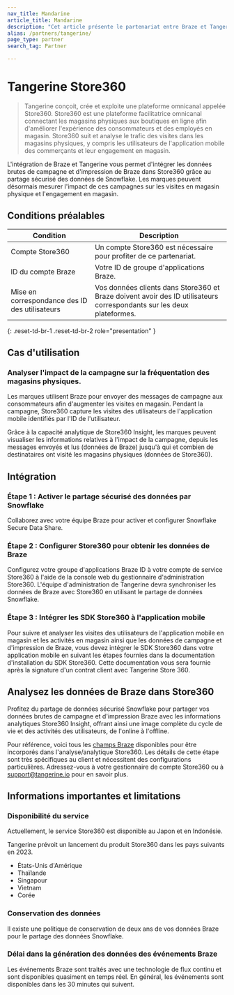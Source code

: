```yaml
---
nav_title: Mandarine
article_title: Mandarine
description: "Cet article présente le partenariat entre Braze et Tangerine Store360, une plateforme omnicanale qui relie les magasins physiques aux boutiques en ligne afin d'offrir des expériences supérieures en magasin aux consommateurs et aux employés des magasins. Grâce à cette intégration, les données brutes de campagne et d'impression de Braze sont disponibles sur Store360 via le partage sécurisé de données Snowflake, et les marques peuvent mesurer l'impact de leurs campagnes sur l'engagement en magasin et le trafic en magasin."
alias: /partners/tangerine/
page_type: partner
search_tag: Partner

---
```


# Tangerine Store360

> Tangerine conçoit, crée et exploite une plateforme omnicanal appelée Store360. Store360 est une plateforme facilitatrice omnicanal connectant les magasins physiques aux boutiques en ligne afin d'améliorer l'expérience des consommateurs et des employés en magasin. Store360 suit et analyse le trafic des visites dans les magasins physiques, y compris les utilisateurs de l'application mobile des commerçants et leur engagement en magasin.

L'intégration de Braze et Tangerine vous permet d'intégrer les données brutes de campagne et d'impression de Braze dans Store360 grâce au partage sécurisé des données de Snowflake. Les marques peuvent désormais mesurer l'impact de ces campagnes sur les visites en magasin physique et l'engagement en magasin.

## Conditions préalables

| Condition | Description |
| ----------- | ----------- |
| Compte Store360 | Un compte Store360 est nécessaire pour profiter de ce partenariat. |
| ID du compte Braze | Votre ID de groupe d'applications Braze. |
| Mise en correspondance des ID des utilisateurs | Vos données clients dans Store360 et Braze doivent avoir des ID utilisateurs correspondants sur les deux plateformes. |
{: .reset-td-br-1 .reset-td-br-2 role="presentation" }

## Cas d'utilisation

### Analyser l'impact de la campagne sur la fréquentation des magasins physiques.

Les marques utilisent Braze pour envoyer des messages de campagne aux consommateurs afin d'augmenter les visites en magasin. Pendant la campagne, Store360 capture les visites des utilisateurs de l'application mobile identifiés par l'ID de l'utilisateur.

Grâce à la capacité analytique de Store360 Insight, les marques peuvent visualiser les informations relatives à l'impact de la campagne, depuis les messages envoyés et lus (données de Braze) jusqu'à qui et combien de destinataires ont visité les magasins physiques (données de Store360).

## Intégration

### Étape 1 : Activer le partage sécurisé des données par Snowflake

Collaborez avec votre équipe Braze pour activer et configurer Snowflake Secure Data Share.

### Étape 2 : Configurer Store360 pour obtenir les données de Braze

Configurez votre groupe d'applications Braze ID à votre compte de service Store360 à l'aide de la console web du gestionnaire d'administration Store360. L'équipe d'administration de Tangerine devra synchroniser les données de Braze avec Store360 en utilisant le partage de données Snowflake.

### Étape 3 : Intégrer les SDK Store360 à l'application mobile

Pour suivre et analyser les visites des utilisateurs de l'application mobile en magasin et les activités en magasin ainsi que les données de campagne et d'impression de Braze, vous devez intégrer le SDK Store360 dans votre application mobile en suivant les étapes fournies dans la documentation d'installation du SDK Store360. Cette documentation vous sera fournie après la signature d'un contrat client avec Tangerine Store 360.

## Analysez les données de Braze dans Store360

Profitez du partage de données sécurisé Snowflake pour partager vos données brutes de campagne et d'impression Braze avec les informations analytiques Store360 Insight, offrant ainsi une image complète du cycle de vie et des activités des utilisateurs, de l'online à l'offline.

Pour référence, voici tous les [champs Braze]({{site.baseurl}}/assets/download_file/data-sharing-raw-table-schemas.txt?ffbc5f5ca7092bc9ae26268aa0e711df) disponibles pour être incorporés dans l'analyse/analytique Store360. Les détails de cette étape sont très spécifiques au client et nécessitent des configurations particulières. Adressez-vous à votre gestionnaire de compte Store360 ou à support@tangerine.io pour en savoir plus.

## Informations importantes et limitations

### Disponibilité du service

Actuellement, le service Store360 est disponible au Japon et en Indonésie.

Tangerine prévoit un lancement du produit Store360 dans les pays suivants en 2023.
- États-Unis d'Amérique
- Thaïlande
- Singapour
- Vietnam
- Corée

### Conservation des données

Il existe une politique de conservation de deux ans de vos données Braze pour le partage des données Snowflake.

### Délai dans la génération des données des événements Braze

Les événements Braze sont traités avec une technologie de flux continu et sont disponibles quasiment en temps réel. En général, les événements sont disponibles dans les 30 minutes qui suivent.
